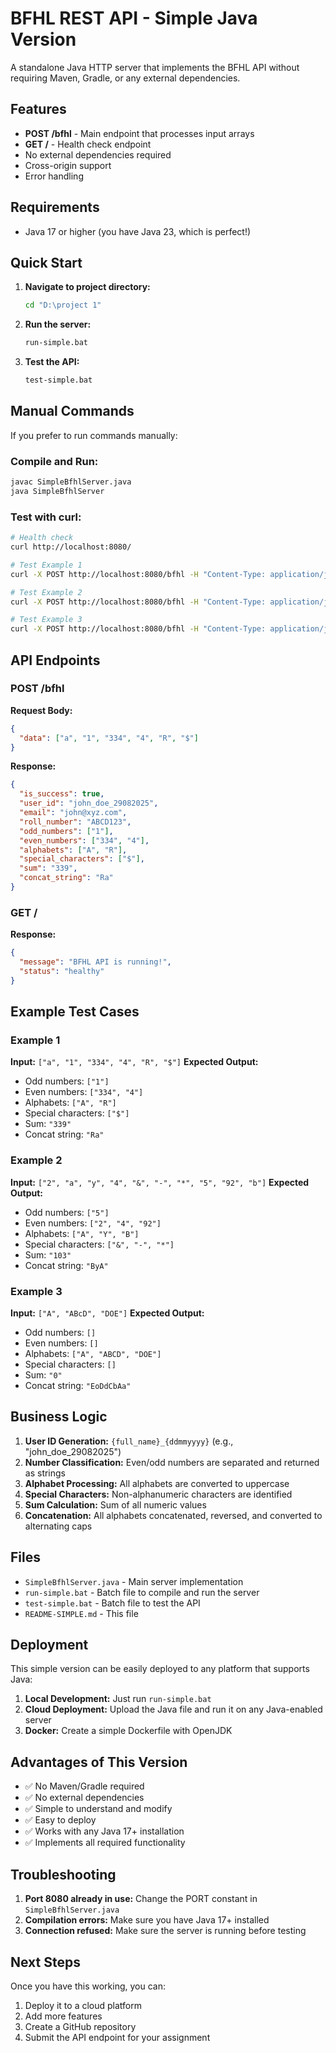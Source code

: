 # BFHL REST API - Simple Java Version

A standalone Java HTTP server that implements the BFHL API without requiring Maven, Gradle, or any external dependencies.

## Features

- **POST /bfhl** - Main endpoint that processes input arrays
- **GET /** - Health check endpoint
- No external dependencies required
- Cross-origin support
- Error handling

## Requirements

- Java 17 or higher (you have Java 23, which is perfect!)

## Quick Start

1. **Navigate to project directory:**
   ```bash
   cd "D:\project 1"
   ```

2. **Run the server:**
   ```bash
   run-simple.bat
   ```

3. **Test the API:**
   ```bash
   test-simple.bat
   ```

## Manual Commands

If you prefer to run commands manually:

### Compile and Run:
```bash
javac SimpleBfhlServer.java
java SimpleBfhlServer
```

### Test with curl:
```bash
# Health check
curl http://localhost:8080/

# Test Example 1
curl -X POST http://localhost:8080/bfhl -H "Content-Type: application/json" -d "{\"data\": [\"a\",\"1\",\"334\",\"4\",\"R\", \"$\"]}"

# Test Example 2
curl -X POST http://localhost:8080/bfhl -H "Content-Type: application/json" -d "{\"data\": [\"2\",\"a\", \"y\", \"4\", \"&\", \"-\", \"*\", \"5\",\"92\",\"b\"]}"

# Test Example 3
curl -X POST http://localhost:8080/bfhl -H "Content-Type: application/json" -d "{\"data\": [\"A\",\"ABcD\",\"DOE\"]}"
```

## API Endpoints

### POST /bfhl
**Request Body:**
```json
{
  "data": ["a", "1", "334", "4", "R", "$"]
}
```

**Response:**
```json
{
  "is_success": true,
  "user_id": "john_doe_29082025",
  "email": "john@xyz.com",
  "roll_number": "ABCD123",
  "odd_numbers": ["1"],
  "even_numbers": ["334", "4"],
  "alphabets": ["A", "R"],
  "special_characters": ["$"],
  "sum": "339",
  "concat_string": "Ra"
}
```

### GET /
**Response:**
```json
{
  "message": "BFHL API is running!",
  "status": "healthy"
}
```

## Example Test Cases

### Example 1
**Input:** `["a", "1", "334", "4", "R", "$"]`
**Expected Output:**
- Odd numbers: `["1"]`
- Even numbers: `["334", "4"]`
- Alphabets: `["A", "R"]`
- Special characters: `["$"]`
- Sum: `"339"`
- Concat string: `"Ra"`

### Example 2
**Input:** `["2", "a", "y", "4", "&", "-", "*", "5", "92", "b"]`
**Expected Output:**
- Odd numbers: `["5"]`
- Even numbers: `["2", "4", "92"]`
- Alphabets: `["A", "Y", "B"]`
- Special characters: `["&", "-", "*"]`
- Sum: `"103"`
- Concat string: `"ByA"`

### Example 3
**Input:** `["A", "ABcD", "DOE"]`
**Expected Output:**
- Odd numbers: `[]`
- Even numbers: `[]`
- Alphabets: `["A", "ABCD", "DOE"]`
- Special characters: `[]`
- Sum: `"0"`
- Concat string: `"EoDdCbAa"`

## Business Logic

1. **User ID Generation:** `{full_name}_{ddmmyyyy}` (e.g., "john_doe_29082025")
2. **Number Classification:** Even/odd numbers are separated and returned as strings
3. **Alphabet Processing:** All alphabets are converted to uppercase
4. **Special Characters:** Non-alphanumeric characters are identified
5. **Sum Calculation:** Sum of all numeric values
6. **Concatenation:** All alphabets concatenated, reversed, and converted to alternating caps

## Files

- `SimpleBfhlServer.java` - Main server implementation
- `run-simple.bat` - Batch file to compile and run the server
- `test-simple.bat` - Batch file to test the API
- `README-SIMPLE.md` - This file

## Deployment

This simple version can be easily deployed to any platform that supports Java:

1. **Local Development:** Just run `run-simple.bat`
2. **Cloud Deployment:** Upload the Java file and run it on any Java-enabled server
3. **Docker:** Create a simple Dockerfile with OpenJDK

## Advantages of This Version

- ✅ No Maven/Gradle required
- ✅ No external dependencies
- ✅ Simple to understand and modify
- ✅ Easy to deploy
- ✅ Works with any Java 17+ installation
- ✅ Implements all required functionality

## Troubleshooting

1. **Port 8080 already in use:** Change the PORT constant in `SimpleBfhlServer.java`
2. **Compilation errors:** Make sure you have Java 17+ installed
3. **Connection refused:** Make sure the server is running before testing

## Next Steps

Once you have this working, you can:
1. Deploy it to a cloud platform
2. Add more features
3. Create a GitHub repository
4. Submit the API endpoint for your assignment
